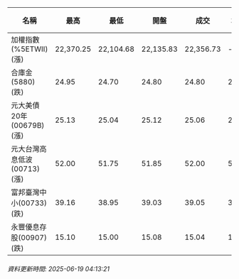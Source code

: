 | 名稱 | 最高 | 最低 | 開盤 | 成交 | 均價 | 成交金額(億) | 昨收 | 漲跌幅 | 漲跌 | 總量 | 昨量 | 振幅 |
| -------- | -------- | -------- | -------- |-------- | -------- | -------- |-------- |-------- |-------- | -------- | -------- |-------- |
|加權指數(%5ETWII) (漲)|22,370.25|22,104.68|22,135.83|22,356.73|-|3,826.70|22,211.59|0.65%|145.14|6,294,403|0|1.20%|
|合庫金(5880) (跌)|24.95|24.70|24.80|24.80|24.82|2.46|24.85|0.20%|0.05|9,921|9,237|1.01%|
|元大美債20年(00679B) (漲)|25.13|25.04|25.12|25.06|25.07|8.18|24.83|0.93%|0.23|32,606|47,847|0.36%|
|元大台灣高息低波(00713) (漲)|52.00|51.75|51.85|52.00|51.90|5.62|51.85|0.29%|0.15|10,832|10,051|0.48%|
|富邦臺灣中小(00733) (跌)|39.16|38.95|39.03|39.05|39.06|0.368|39.08|0.08%|0.03|941|692|0.54%|
|永豐優息存股(00907) (跌)|15.10|15.00|15.08|15.04|15.04|0.238|15.10|0.40%|0.06|1,579|2,278|0.66%|
###### 資料更新時間: 2025-06-19 04:13:21